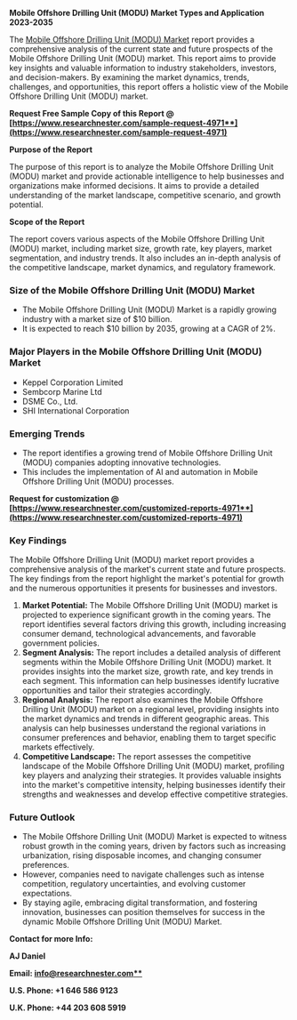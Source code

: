 ﻿**Mobile Offshore Drilling Unit (MODU) Market Types and Application 2023-2035**

The [Mobile Offshore Drilling Unit (MODU) Market](https://www.researchnester.com/reports/mobile-offshore-drilling-unit-modu-market/4971) report provides a comprehensive analysis of the current state and future prospects of the Mobile Offshore Drilling Unit (MODU) market. This report aims to provide key insights and valuable information to industry stakeholders, investors, and decision-makers. By examining the market dynamics, trends, challenges, and opportunities, this report offers a holistic view of the Mobile Offshore Drilling Unit (MODU) market.

**Request Free Sample Copy of this Report @ [https://www.researchnester.com/sample-request-4971**](https://www.researchnester.com/sample-request-4971)**

**Purpose of the Report**

The purpose of this report is to analyze the Mobile Offshore Drilling Unit (MODU) market and provide actionable intelligence to help businesses and organizations make informed decisions. It aims to provide a detailed understanding of the market landscape, competitive scenario, and growth potential.

**Scope of the Report**

The report covers various aspects of the Mobile Offshore Drilling Unit (MODU) market, including market size, growth rate, key players, market segmentation, and industry trends. It also includes an in-depth analysis of the competitive landscape, market dynamics, and regulatory framework.
### **Size of the Mobile Offshore Drilling Unit (MODU) Market**
- The Mobile Offshore Drilling Unit (MODU) Market is a rapidly growing industry with a market size of $10 billion.
- It is expected to reach $10 billion by 2035, growing at a CAGR of 2%.
### **Major Players in the Mobile Offshore Drilling Unit (MODU) Market**
- Keppel Corporation Limited
- Sembcorp Marine Ltd
- DSME Co., Ltd. 
- SHI International Corporation
### **Emerging Trends**
- The report identifies a growing trend of Mobile Offshore Drilling Unit (MODU) companies adopting innovative technologies.
- This includes the implementation of AI and automation in Mobile Offshore Drilling Unit (MODU) processes.

**Request for customization @ [https://www.researchnester.com/customized-reports-4971**](https://www.researchnester.com/customized-reports-4971)**
### **Key Findings**
The Mobile Offshore Drilling Unit (MODU) market report provides a comprehensive analysis of the market's current state and future prospects. The key findings from the report highlight the market's potential for growth and the numerous opportunities it presents for businesses and investors.

1. **Market Potential:** The Mobile Offshore Drilling Unit (MODU) market is projected to experience significant growth in the coming years. The report identifies several factors driving this growth, including increasing consumer demand, technological advancements, and favorable government policies.
1. **Segment Analysis:** The report includes a detailed analysis of different segments within the Mobile Offshore Drilling Unit (MODU) market. It provides insights into the market size, growth rate, and key trends in each segment. This information can help businesses identify lucrative opportunities and tailor their strategies accordingly.
1. **Regional Analysis:** The report also examines the Mobile Offshore Drilling Unit (MODU) market on a regional level, providing insights into the market dynamics and trends in different geographic areas. This analysis can help businesses understand the regional variations in consumer preferences and behavior, enabling them to target specific markets effectively.
1. **Competitive Landscape:** The report assesses the competitive landscape of the Mobile Offshore Drilling Unit (MODU) market, profiling key players and analyzing their strategies. It provides valuable insights into the market's competitive intensity, helping businesses identify their strengths and weaknesses and develop effective competitive strategies.
### **Future Outlook**
- The Mobile Offshore Drilling Unit (MODU) Market is expected to witness robust growth in the coming years, driven by factors such as increasing urbanization, rising disposable incomes, and changing consumer preferences.
- However, companies need to navigate challenges such as intense competition, regulatory uncertainties, and evolving customer expectations.
- By staying agile, embracing digital transformation, and fostering innovation, businesses can position themselves for success in the dynamic Mobile Offshore Drilling Unit (MODU) Market.

**Contact for more Info:**

**AJ Daniel**

**Email: [info@researchnester.com**](mailto:info@researchnester.com)**

**U.S. Phone: +1 646 586 9123** 

**U.K. Phone: +44 203 608 5919**

